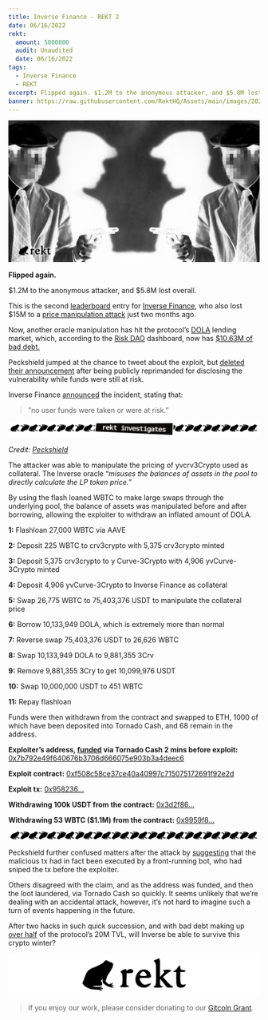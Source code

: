 ```yaml
---
title: Inverse Finance - REKT 2
date: 06/16/2022
rekt:
  amount: 5800000
  audit: Unaudited 
  date: 06/16/2022
tags:
  - Inverse Finance
  - REKT
excerpt: Flipped again. $1.2M to the anonymous attacker, and $5.8M lost overall. After two hacks in such quick succession, will Inverse be able to survive this crypto winter?
banner: https://raw.githubusercontent.com/RektHQ/Assets/main/images/2022/06/inverse2-header.png
---
```

![](https://raw.githubusercontent.com/RektHQ/Assets/main/images/2022/06/inverse2-header.png)

**Flipped again.**  

$1.2M to the anonymous attacker, and $5.8M lost overall.

This is the second [leaderboard](https://rekt.news/leaderboard/) entry for [Inverse Finance](https://www.inverse.finance/frontier), who also lost $15M to a [price manipulation attack](https://rekt.news/inverse-finance-rekt/) just two months ago.

Now, another oracle manipulation has hit the protocol’s [DOLA](https://www.coingecko.com/en/coins/dola) lending market, which, according to the [Risk DAO](https://twitter.com/Risk_DAO) dashboard, now has [$10.63M of bad debt.](https://bad-debt.riskdao.org/)

Peckshield jumped at the chance to tweet about the exploit, but [deleted their announcement](https://twitter.com/peckshield/status/1537364618422517760) after being publicly reprimanded for disclosing the vulnerability while funds were still at risk.

Inverse Finance [announced](https://twitter.com/InverseFinance/status/1537372199769845760) the incident, stating that:

>”no user funds were taken or were at risk.”

![](https://raw.githubusercontent.com/RektHQ/Assets/main/images/2021/09/rekt-investigates-linebreak.png)

_Credit: [Peckshield](https://twitter.com/peckshield/status/1537382891230883841)_

The attacker was able to manipulate the pricing of yvcrv3Crypto used as collateral. The Inverse oracle “_misuses the balances of assets in the pool to directly calculate the LP token price._”

By using the flash loaned WBTC to make large swaps through the underlying pool, the balance of assets was manipulated before and after borrowing, allowing the exploiter to withdraw an inflated amount of DOLA.

**1:** Flashloan 27,000 WBTC via AAVE

**2:** Deposit 225 WBTC to crv3crypto with 5,375 crv3crypto minted

**3:** Deposit 5,375 crv3crypto to y Curve-3Crypto with 4,906 yvCurve-3Crypto minted

**4:** Deposit 4,906 yvCurve-3Crypto to Inverse Finance as collateral

**5:** Swap 26,775 WBTC to 75,403,376 USDT to manipulate the collateral price

**6:** Borrow 10,133,949 DOLA, which is extremely more than normal

**7:** Reverse swap 75,403,376 USDT to 26,626 WBTC

**8:** Swap 10,133,949 DOLA to 9,881,355 3Crv

**9:** Remove 9,881,355 3Cry to get 10,099,976 USDT

**10:** Swap 10,000,000 USDT to 451 WBTC

**11:** Repay flashloan

Funds were then withdrawn from the contract and swapped to ETH, 1000 of which have been deposited into Tornado Cash, and 68 remain in the address.

**Exploiter’s address, [funded](https://etherscan.io/tx/0x84ee1ce4dd2aa5113aa7191baaea5f77ac85f6c95cba16135e89b11c272817e5) via Tornado Cash 2 mins before exploit:** [0x7b792e49f640676b3706d666075e903b3a4deec6](https://etherscan.io/address/0x7b792e49f640676b3706d666075e903b3a4deec6)

**Exploit contract:** [0xf508c58ce37ce40a40997c715075172691f92e2d](https://etherscan.io/address/0xf508c58ce37ce40a40997c715075172691f92e2d)

**Exploit tx:** [0x958236…](https://etherscan.io/tx/0x958236266991bc3fe3b77feaacea120f172c0708ad01c7a715b255f218f9313c)

**Withdrawing 100k USDT from the contract:** [0x3d2f86…](https://etherscan.io/tx/0x3d2f86c1c289731f56bed95dce20434eff48e3bd4a50cdc007ef5d0a2177a9f7)

**Withdrawing 53 WBTC ($1.1M) from the contract:** [0x9959f8…](https://etherscan.io/tx/0x9959f8f10f59b3b88a5499066a21237e492f193e5ff2950bcc7e6c1f5e1fa60c)

![](https://raw.githubusercontent.com/RektHQ/Assets/main/images/2021/03/rekt-linebreak.png)

Peckshield further confused matters after the attack by [suggesting](https://twitter.com/peckshield/status/1537389665988202496) that the malicious tx had in fact been executed by a front-running bot, who had sniped the tx before the exploiter.  
  
Others disagreed with the claim, and as the address was funded, and then the loot laundered, via Tornado Cash so quickly. It seems unlikely that we’re dealing with an accidental attack, however, it’s not hard to imagine such a turn of events happening in the future.

After two hacks in such quick succession, and with bad debt making up [over half](https://bad-debt.riskdao.org/) of the protocol’s 20M TVL, will Inverse be able to survive this crypto winter?

![](https://raw.githubusercontent.com/RektHQ/Assets/main/images/2021/08/rekt-outline-conc.png)
  
>If you enjoy our work, please consider donating to our [Gitcoin Grant](https://gitcoin.co/grants/1632/rekt-the-dark-web-of-defi-journalism).
